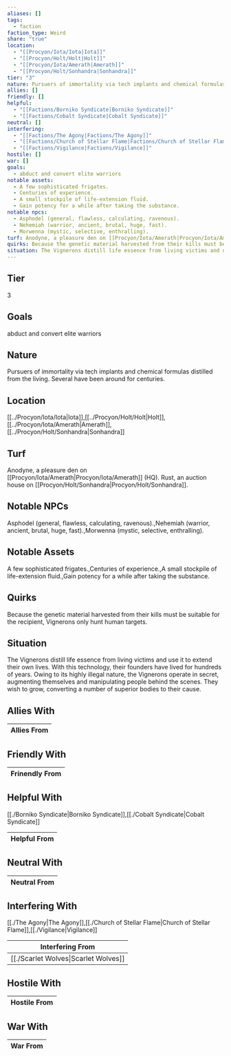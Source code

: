 ```yaml
---
aliases: []
tags:
  - faction
faction_type: Weird
share: "true"
location:
  - "[[Procyon/Iota/Iota|Iota]]"
  - "[[Procyon/Holt/Holt|Holt]]"
  - "[[Procyon/Iota/Amerath|Amerath]]"
  - "[[Procyon/Holt/Sonhandra|Sonhandra]]"
tier: "3"
nature: Pursuers of immortality via tech implants and chemical formulas distilled from the living. Several have been around for centuries.
allies: []
friendly: []
helpful:
  - "[[Factions/Borniko Syndicate|Borniko Syndicate]]"
  - "[[Factions/Cobalt Syndicate|Cobalt Syndicate]]"
neutral: []
interfering:
  - "[[Factions/The Agony|Factions/The Agony]]"
  - "[[Factions/Church of Stellar Flame|Factions/Church of Stellar Flame]]"
  - "[[Factions/Vigilance|Factions/Vigilance]]"
hostile: []
war: []
goals:
  - abduct and convert elite warriors
notable assets:
  - A few sophisticated frigates.
  - Centuries of experience.
  - A small stockpile of life-extension fluid.
  - Gain potency for a while after taking the substance.
notable npcs:
  - Asphodel (general, flawless, calculating, ravenous).
  - Nehemiah (warrior, ancient, brutal, huge, fast).
  - Morwenna (mystic, selective, enthralling).
turf: Anodyne, a pleasure den on [[Procyon/Iota/Amerath|Procyon/Iota/Amerath]] (HQ). Rust, an auction house on [[Procyon/Holt/Sonhandra|Procyon/Holt/Sonhandra]].
quirks: Because the genetic material harvested from their kills must be suitable for the recipient, Vignerons only hunt human targets.
situation: The Vignerons distill life essence from living victims and use it to extend their own lives. With this technology, their founders have lived for hundreds of years. Owing to its highly illegal nature, the Vignerons operate in secret, augmenting themselves and manipulating people behind the scenes. They wish to grow, converting a number of superior bodies to their cause.
---
```

## Tier

3

## Goals

abduct and convert elite warriors

## Nature

Pursuers of immortality via tech implants and chemical formulas distilled from the living. Several have been around for centuries.

## Location

[[../Procyon/Iota/Iota|Iota]],[[../Procyon/Holt/Holt|Holt]],[[../Procyon/Iota/Amerath|Amerath]],[[../Procyon/Holt/Sonhandra|Sonhandra]]

## Turf

Anodyne, a pleasure den on [[Procyon/Iota/Amerath|Procyon/Iota/Amerath]] (HQ). Rust, an auction house on [[Procyon/Holt/Sonhandra|Procyon/Holt/Sonhandra]].

## Notable NPCs

Asphodel (general, flawless, calculating, ravenous).,Nehemiah (warrior, ancient, brutal, huge, fast).,Morwenna (mystic, selective, enthralling).

## Notable Assets

A few sophisticated frigates.,Centuries of experience.,A small stockpile of life-extension fluid.,Gain potency for a while after taking the substance.

## Quirks

Because the genetic material harvested from their kills must be suitable for the recipient, Vignerons only hunt human targets.

## Situation

The Vignerons distill life essence from living victims and use it to extend their own lives. With this technology, their founders have lived for hundreds of years. Owing to its highly illegal nature, the Vignerons operate in secret, augmenting themselves and manipulating people behind the scenes. They wish to grow, converting a number of superior bodies to their cause.

## Allies With



| Allies From |
| ----------- |


## Friendly With



| Frinendly From |
| -------------- |


## Helpful With

[[./Borniko Syndicate|Borniko Syndicate]],[[./Cobalt Syndicate|Cobalt Syndicate]]

| Helpful From |
| ------------ |


## Neutral With




| Neutral From |
| ------------ |



## Interfering With

[[./The Agony|The Agony]],[[./Church of Stellar Flame|Church of Stellar Flame]],[[./Vigilance|Vigilance]]


| Interfering From                               |
| ---------------------------------------------- |
| [[./Scarlet Wolves\|Scarlet Wolves]] |



## Hostile With




| Hostile From |
| ------------ |



## War With



| War From |
| -------- |

